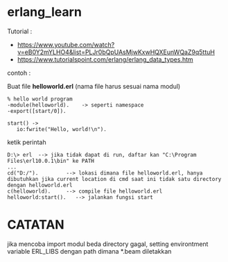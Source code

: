 # erlang_learn

Tutorial :
- https://www.youtube.com/watch?v=eB0Y2mYLHO4&list=PLJr0bQpUAsMjwKxwHQXEunWQaZ9q5ttuH
- https://www.tutorialspoint.com/erlang/erlang_data_types.htm

contoh :

Buat file <b>helloworld.erl</b> (nama file harus sesuai nama modul)
```
% hello world program
-module(helloworld).    -> seperti namespace 
-export([start/0]). 

start() -> 
   io:fwrite("Hello, world!\n").
```

ketik perintah
```
D:\> erl  --> jika tidak dapat di run, daftar kan "C:\Program Files\erl10.0.1\bin" ke PATH
...
cd("D:/").         --> lokasi dimana file helloworld.erl, hanya dibutuhkan jika current location di cmd saat ini tidak satu directory dengan helloworld.erl
c(helloworld).	   --> compile file helloworld.erl	
helloworld:start().   --> jalankan fungsi start
```





# CATATAN
jika mencoba import modul beda directory gagal, setting environtment variable ERL_LIBS dengan path dimana *.beam diletakkan

